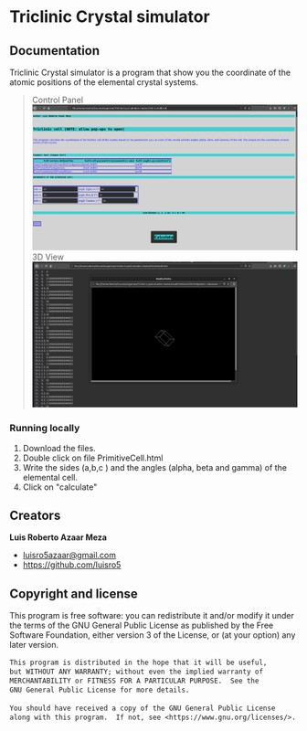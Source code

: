 <p align="center">
  <h1>Triclinic Crystal simulator</h1>
</p>


## Documentation

Triclinic Crystal simulator is a program that show you the coordinate of the atomic positions of the elemental crystal systems. 
>Control Panel
![](images/tricli2.png)
>3D View
![](images/tricli3.png)



### Running locally

1. Download the files.
2. Double click on file PrimitiveCell.html
3. Write the sides (a,b,c ) and the angles (alpha, beta and gamma) of the elemental cell. 
4. Click on "calculate"

## Creators

**Luis Roberto Azaar Meza**

- <luisro5azaar@gmail.com>
- <https://github.com/luisro5>





## Copyright and license

This program is free software: you can redistribute it and/or modify
    it under the terms of the GNU General Public License as published by
    the Free Software Foundation, either version 3 of the License, or
    (at your option) any later version.

    This program is distributed in the hope that it will be useful,
    but WITHOUT ANY WARRANTY; without even the implied warranty of
    MERCHANTABILITY or FITNESS FOR A PARTICULAR PURPOSE.  See the
    GNU General Public License for more details.

    You should have received a copy of the GNU General Public License
    along with this program.  If not, see <https://www.gnu.org/licenses/>.
